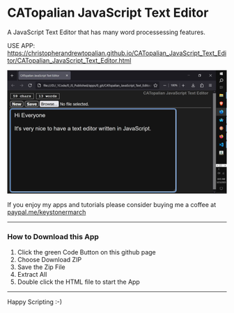 # CATopalian JavaScript Text Editor
A JavaScript Text Editor that has many word processessing features.  

USE APP: https://christopherandrewtopalian.github.io/CATopalian_JavaScript_Text_Editor/CATopalian_JavaScript_Text_Editor.html  

![screenshot_001](src/media/textures/screenshots/001a.JPG)  

If you enjoy my apps and tutorials please consider buying me a coffee at [paypal.me/keystonermarch](https://www.paypal.com/paypalme/keystonermarch)  

---

### How to Download this App
1. Click the green Code Button on this github page
2. Choose Download ZIP
3. Save the Zip File
4. Extract All
5. Double click the HTML file to start the App

---

Happy Scripting :-)
